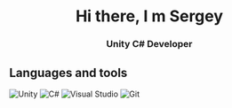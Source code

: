 <h1 align="center">Hi there, I m Sergey</h1>
<h3 align="center">Unity C# Developer</h3>
     
##  Languages and tools
![Unity](https://img.shields.io/badge/Unity-100000?logo=unity)
![C#](https://img.shields.io/badge/C%23-239120?logo=c-sharp)
![Visual Studio](https://img.shields.io/badge/Visual_Studio-5C2D91?logo=visual-studio&logoColor=white)
![Git](https://img.shields.io/badge/Git-F05032?logo=git&logoColor=white)
         
<!--
**semtool/semtool** is a ✨ _special_ ✨ repository because its `README.md` (this file) appears on your GitHub profile.

Here are some ideas to get you started:

- 🔭 I’m currently working on ...
- 🌱 I’m currently learning ...
- 👯 I’m looking to collaborate on ...
- 🤔 I’m looking for help with ...
- 💬 Ask me about ...
- 📫 How to reach me: ...
- 😄 Pronouns: ...
- ⚡ Fun fact: ...
-->



          
